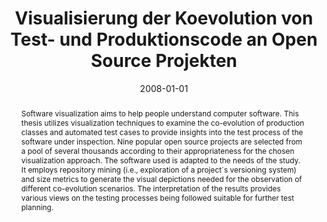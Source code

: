 ---
abstract: Software visualization aims to help people understand computer software.
  This thesis utilizes visualization techniques to examine the co-evolution of production
  classes and automated test cases to provide insights into the test process of the
  software under inspection. Nine popular open source projects are selected from a
  pool of several thousands according to their appropriateness for the chosen visualization
  approach. The software used is adapted to the needs of the study. It employs repository
  mining (i.e., exploration of a project´s versioning system) and size metrics to
  generate the visual depictions needed for the observation of different co-evolution
  scenarios. The interpretation of the results provides various views on the testing
  processes being followed suitable for further test planning.
authors:
- Martin Winkelbauer
date: '2008-01-01'
featured: false
publication_types:
- '7'
publishDate: '2008-01-01'
title: Visualisierung der Koevolution von Test- und Produktionscode an Open Source
  Projekten
url_pdf: ''
---
